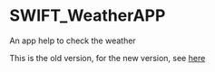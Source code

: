 # SWIFT_WeatherAPP
An app help to check the weather

This is the old version, for the new version, see [here](https://github.com/jjdddn1/SWIFT_Weather-App-New)
